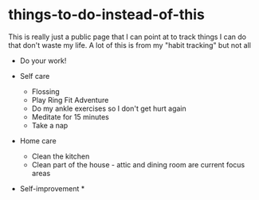 # things-to-do-instead-of-this
This is really just a public page that I can point at to track things I can do that don't waste my life. A lot of this is from my "habit tracking" but not all

* Do your work!

* Self care
  * Flossing
  * Play Ring Fit Adventure
  * Do my ankle exercises so I don't get hurt again
  * Meditate for 15 minutes
  * Take a nap
  
* Home care
  * Clean the kitchen
  * Clean part of the house - attic and dining room are current focus areas

* Self-improvement
  * 
